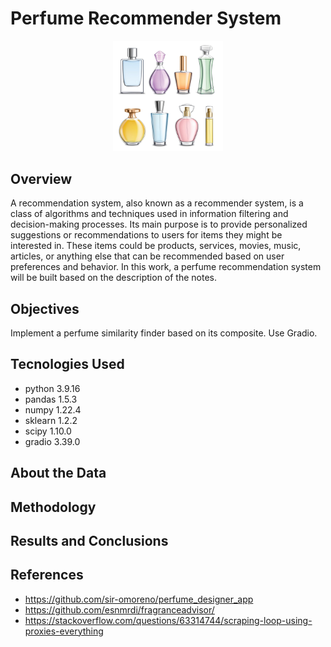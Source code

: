 # Perfume Recommender System
<p align="center">
<img src="images\perfume_cover.jpg" class="center" width="35%"/>
</p>

## Overview
A recommendation system, also known as a recommender system, is a class of algorithms and techniques used in information filtering and decision-making processes. Its main purpose is to provide personalized suggestions or recommendations to users for items they might be interested in. These items could be products, services, movies, music, articles, or anything else that can be recommended based on user preferences and behavior. In this work, a perfume recommendation system will be built based on the description of the notes.
## Objectives
Implement a perfume similarity finder based on its composite. Use Gradio.
## Tecnologies Used
* python 3.9.16
* pandas 1.5.3
* numpy 1.22.4
* sklearn 1.2.2
* scipy 1.10.0
* gradio 3.39.0
## About the Data
## Methodology
## Results and Conclusions
## References
* https://github.com/sir-omoreno/perfume_designer_app
* https://github.com/esnmrdi/fragranceadvisor/
* https://stackoverflow.com/questions/63314744/scraping-loop-using-proxies-everything
